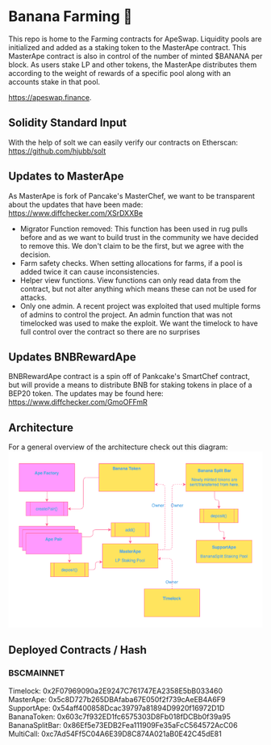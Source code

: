 # Banana Farming 🍌

This repo is home to the Farming contracts for ApeSwap. Liquidity pools are initialized and added as a staking token to the MasterApe contract. This MasterApe contract is also in control of the number of minted $BANANA per block. As users stake LP and other tokens, the MasterApe distributes them according to the weight of rewards of a specific pool along with an accounts stake in that pool.

https://apeswap.finance. 

## Solidity Standard Input
With the help of solt we can easily verify our contracts on Etherscan: https://github.com/hjubb/solt

## Updates to MasterApe
As MasterApe is fork of Pancake's MasterChef, we want to be transparent about the updates that have been made: https://www.diffchecker.com/XSrDXXBe

- Migrator Function removed: This function has been used in rug pulls before and as we want to build trust in the community we have decided to remove this. We don't claim to be the first, but we agree with the decision. 
- Farm safety checks. When setting allocations for farms, if a pool is added twice it can cause inconsistencies.
- Helper view functions. View functions can only read data from the contract, but not alter anything which means these can not be used for attacks. 
- Only one admin. A recent project was exploited that used multiple forms of admins to control the project. An admin function that was not timelocked was used to make the exploit. We want the timelock to have full control over the contract so there are no surprises

## Updates BNBRewardApe 
BNBRewardApe contract is a spin off of Pankcake's SmartChef contract, but will provide a means to distribute BNB for staking tokens in place of a BEP20 token. The updates may be found here: https://www.diffchecker.com/GmoOFFmR

## Architecture
For a general overview of the architecture check out this diagram: 
![banana-farm-architecture](./images/ApeSwap-Architecture.png)

## Deployed Contracts / Hash

### BSCMAINNET

Timelock: 0x2F07969090a2E9247C761747EA2358E5bB033460
MasterApe: 0x5c8D727b265DBAfaba67E050f2f739cAeEB4A6F9
SupportApe: 0x54aff400858Dcac39797a81894D9920f16972D1D
BananaToken: 0x603c7f932ED1fc6575303D8Fb018fDCBb0f39a95
BananaSplitBar: 0x86Ef5e73EDB2Fea111909Fe35aFcC564572AcC06
MultiCall: 0xc7Ad54Ff5C04A6E39D8C874A021aB0E42C45dE81

